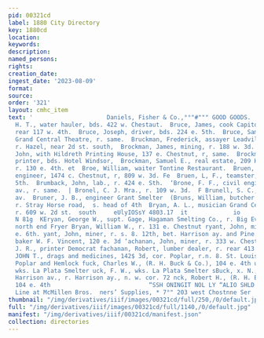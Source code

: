 ```yaml
---
pid: 00321cd
label: 1880 City Directory
key: 1880cd
location: 
keywords: 
description: 
named_persons: 
rights: 
creation_date: 
ingest_date: '2023-08-09'
format: 
source: 
order: '321'
layout: cmhc_item
text: '                     Daniels, Fisher & Co.,°°"#""" GOOD GOODS.  BRU 91 BUC  Bruce,
  H. T., water hauler, bds. 422 w. Chestaut.  Bruce, James, cook Capitol Hotel, r.
  rear 117 w. 4th.  Bruce, Joseph, driver, bds. 224 e. 5th.  Bruce, Samuel, actor
  Grand Central Theatre, r. same.  Bruckman, Frederick, assayer Leadville Mining Co.,
  r. Hazel, near 2d st. south,  Brockman, James, mining, r. 188 w. 3d.  Brockman,
  John, with Hildreth Printing House, 137 e. Chestnut, r, same.  Brockman, Joseph,
  printer, bds. Hotel Windsor,  Brockman, Samuel E., real estate, 209 Harrison av.,
  r. 130 e. 4th. et  Broe, William, waiter Tontine Restaurant.  Bruen, Fred. E., mining
  engineer, 1474 c. Chestnut, r, 809 w. 3d. Fe  Bruen, L, F., teamster, r. 716 e.
  5th.  Brumback, John, lab., r. 424 e. Sth.  ‘Brone, F. F., civil engineer, 213 Harrison
  av., r. same.  | Bronel, C. J. Mra., r. 109 w. 3d.  F Brunell, S. C., r. 519 Harrison
  av.  Bruner, J. B., engineer Grant Smelter  (Bruns, William, butcher T. J. McGovern,
  r. Stray Horse road,  s. head of 4th  Bryan, A. L., musician Grand Central Theatre,
  r. 609 w. 2d st.  south     eUlyIOSsY 4803.17  it             io             Aron
  N 81g  KEryan, George W., supt. Gage, Hagaman Smelting Co., r. Big Evans Guich,
  north end Fryer Bryan, William W., r. 131 e. Chestnut ryant, John, miner, bds. 313
  e. 6th. yant, John, miner, r. s. 8. 12th, bet. Harrison ay. and Pine. uoh, Gustavus,
  baker W. F. Vincent, 120 e. 3d ‘achanan, John, miner, r. 333 w. Chestuut wehanan,
  J. R., printer Democrat fachanan, Robert, lumber dealer, r. rear 413 e. 4th OCETEL,
  JOHN T., drags and medicines, 142$ 3d, cor. Poplar, r.n. 8. St. Louis av., bet.
  Poplar and Hemlock fuck, Charles W., (R. H. Buck & Co.), 104 e. 4th uok, D. A.,
  wks. La Plata Smelter uck, F. W., wks. La Plata Smelter sBuck, x. N., lawyer, 207
  Harrison av., r. Harrison ay., n. w. cor. 72 nck, Robert H., (R. H. Buck & Co.},
  104 e. 4th                            “SSH ONINGIT NOL LY “ALIO SHLD NI     A Full
  Line at McMillen Bros.  ners’ Supplies, * 7°" 203 west Chostnne Ser  Grocers,        '
thumbnail: "/img/derivatives/iiif/images/00321cd/full/250,/0/default.jpg"
full: "/img/derivatives/iiif/images/00321cd/full/1140,/0/default.jpg"
manifest: "/img/derivatives/iiif/00321cd/manifest.json"
collection: directories
---
```

